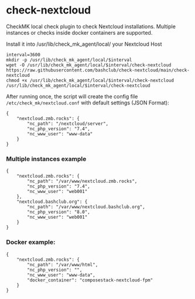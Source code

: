 # check-nextcloud
CheckMK local check plugin to check Nextcloud installations.
Multiple instances or checks inside docker containers are supported.

Install it into /usr/lib/check_mk_agent/local/ your Nextcloud Host
```
interval=3600
mkdir -p /usr/lib/check_mk_agent/local/$interval
wget -O /usr/lib/check_mk_agent/local/$interval/check-nextcloud https://raw.githubusercontent.com/bashclub/check-nextcloud/main/check-nextcloud
chmod +x /usr/lib/check_mk_agent/local/$interval/check-nextcloud
/usr/lib/check_mk_agent/local/$interval/check-nextcloud
```

After running once, the script will create the config file `/etc/check_mk/nextcloud.conf` with default settings (JSON Format):
```
{
    "nextcloud.zmb.rocks": {
        "nc_path": "/nextcloud/server",
        "nc_php_version": "7.4",
        "nc_www_user": "www-data"
    }
}
```


### Multiple instances example
```
{
    "nextcloud.zmb.rocks": {
        "nc_path": "/var/www/nextcloud.zmb.rocks",
        "nc_php_version": "7.4",
        "nc_www_user": "web001"
    },
    "nextcloud.bashclub.org": {
        "nc_path": "/var/www/nextcloud.bashclub.org",
        "nc_php_version": "8.0",
        "nc_www_user": "web001"
    }
}
```
### Docker example:
```
{
    "nextcloud.zmb.rocks": {
        "nc_path": "/var/www/html",
        "nc_php_version": "",
        "nc_www_user": "www-data",
        "docker_container": "composestack-nextcloud-fpm"
    }
}
```
